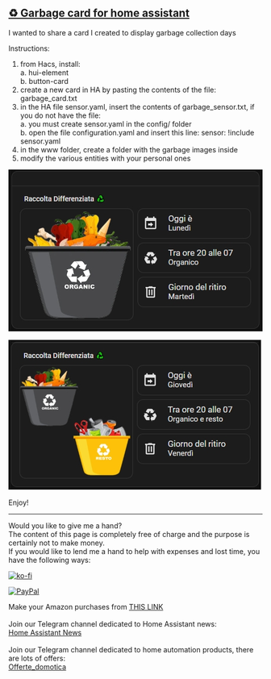 <h2><span style="text-decoration: underline;"><strong>♻️ Garbage card for home assistant</strong></span></h2>
<p>I wanted to share a card I created to display garbage collection days</p>
<p dir="auto">Instructions:</p>
<ol dir="auto">
<li>from Hacs, install:<br />a. hui-element<br />b. button-card</li>
<li>create a new card in HA by pasting the contents of the file: garbage_card.txt</li>
<li>in the HA file sensor.yaml, insert the contents of garbage_sensor.txt, if you do not have the file:<br />a. you must create sensor.yaml in the config/ folder<br />b. open the file configuration.yaml and insert this line: sensor: !include sensor.yaml</li>
<li>in the www folder, create a folder with the garbage images inside</li>
<li>modify the various entities with your personal ones</li>
</ol>
<p><img src="example/example1.jpg" alt="" /></p>

<p><img src="example/example2.jpg" alt="" /></p>
<p>Enjoy!</p>

----------------------------------------
<p>Would you like to give me a hand?<br />The content of this page is completely free of charge and the purpose is certainly not to make money.<br />If you would like to lend me a hand to help with expenses and lost time, you have the following ways:</p>

[![ko-fi](https://ko-fi.com/img/githubbutton_sm.svg)](https://ko-fi.com/C0C713VTGJ)

[![PayPal](https://github.com/Simonz82/desktop-tutorial/blob/main/paypal.svg)](https://www.paypal.com/paypalme/simongmail)

<p>Make your Amazon purchases from <a href="https://amzn.to/3XWWTgz" target="_blank">THIS LINK</a><br /><br />Join our Telegram channel dedicated to Home Assistant news:<br /><a title="Home Assistant News" href="https://t.me/Home_Assistant_News" target="_blank">Home Assistant News</a><br /><br />Join our Telegram channel dedicated to home automation products, there are lots of offers:<br /><a title="offerte_domotica" href="https://t.me/offerte_domotica_ita" target="_blank">Offerte_domotica</a></p>

